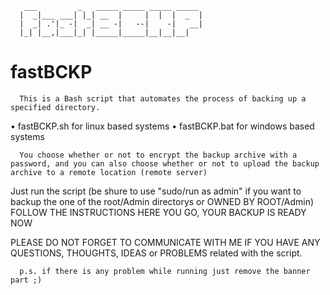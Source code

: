                                                
       ___         _   _____ _____ _____ _____ 
      |  _|___ ___| |_| __  |     |  |  |  _  |
      |  _| .'|_ -|  _| __ -|   --|    -|   __|
      |_| |__,|___|_| |_____|_____|__|__|__|   
                                         

# fastBCKP
      This is a Bash script that automates the process of backing up a specified directory.
• fastBCKP.sh for linux based systems
• fastBCKP.bat for windows based systems

      You choose whether or not to encrypt the backup archive with a password, and you can also choose whether or not to upload the backup archive to a remote location (remote server)

Just run the script (be shure to use "sudo/run as admin" if you want to backup the one of the root/Admin directorys or OWNED BY ROOT/Admin)
FOLLOW THE INSTRUCTIONS
HERE YOU GO, YOUR BACKUP IS READY NOW

PLEASE DO NOT FORGET TO COMMUNICATE WITH ME IF YOU HAVE ANY QUESTIONS, THOUGHTS, IDEAS or PROBLEMS related with the script.

      p.s. if there is any problem while running just remove the banner part ;)
